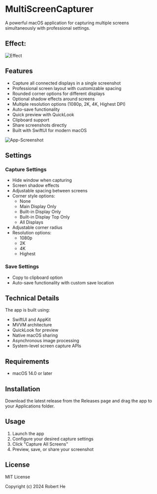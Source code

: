 # MultiScreenCapturer

A powerful macOS application for capturing multiple screens simultaneously with professional settings.

## Effect:

![Effect](https://github.com/user-attachments/assets/396d8b4c-2974-4e0d-91bf-48ef4fd4d718)

## Features

- Capture all connected displays in a single screenshot
- Professional screen layout with customizable spacing
- Rounded corner options for different displays
- Optional shadow effects around screens
- Multiple resolution options (1080p, 2K, 4K, Highest DPI)
- Auto-save functionality
- Quick preview with QuickLook
- Clipboard support
- Share screenshots directly
- Built with SwiftUI for modern macOS

![App-Screenshot](https://github.com/user-attachments/assets/da23d17f-4f9a-43f4-bd4f-585c30d459ce)

## Settings

### Capture Settings

- Hide window when capturing
- Screen shadow effects
- Adjustable spacing between screens
- Corner style options:
  - None
  - Main Display Only
  - Built-in Display Only
  - Built-in Display Top Only
  - All Displays
- Adjustable corner radius
- Resolution options:
  - 1080p
  - 2K
  - 4K
  - Highest

### Save Settings

- Copy to clipboard option
- Auto-save functionality with custom save location

## Technical Details

The app is built using:

- SwiftUI and AppKit
- MVVM architecture
- QuickLook for preview
- Native macOS sharing
- Asynchronous image processing
- System-level screen capture APIs

## Requirements

- macOS 14.0 or later

## Installation

Download the latest release from the Releases page and drag the app to your Applications folder.

## Usage

1. Launch the app
2. Configure your desired capture settings
3. Click "Capture All Screens"
4. Preview, save, or share your screenshot

## License

MIT License

Copyright (c) 2024 Robert He
